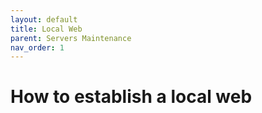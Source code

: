 ```yaml
---
layout: default
title: Local Web
parent: Servers Maintenance
nav_order: 1
---
```


# How to establish a local web
